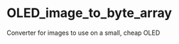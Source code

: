 OLED_image_to_byte_array
========================

Converter for images to use on a small, cheap OLED
